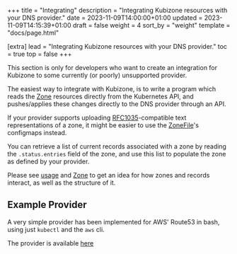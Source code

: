 +++
title = "Integrating"
description = "Integrating Kubizone resources with your DNS provider."
date = 2023-11-09T14:00:00+01:00
updated = 2023-11-09T14:15:39+01:00
draft = false
weight = 4
sort_by = "weight"
template = "docs/page.html"

[extra]
lead = "Integrating Kubizone resources with your DNS provider."
toc = true
top = false
+++

This section is only for developers who want to create an integration for Kubizone
to some currently (or poorly) unsupported provider.

The easiest way to integrate with Kubizone, is to write a program which
reads the [Zone](../../custom-resources/zone/) resources directly from the 
Kubernetes API, and pushes/applies these changes directly to the DNS provider
through an API.

If your provider supports uploading [RFC1035](https://datatracker.ietf.org/doc/html/rfc1035#section-5)-compatible
text representations of a zone, it might be easier to use the [ZoneFile](../../custom-resources/zonefile/)'s
configmaps instead.

You can retrieve a list of current records associated with a zone by reading
the `.status.entries` field of the zone, and use this list to populate the
zone as defined by your provider.

Please see [usage](../usage/) and [Zone](../../custom-resources/zone/) to get
an idea for how zones and records interact, as well as the structure of it.

## Example Provider
A very simple provider has been implemented for AWS' Route53 in bash, using
just `kubectl` and the `aws` cli.

The provider is available [here](https://github.com/kubi-zone/route53-bash-integration)
